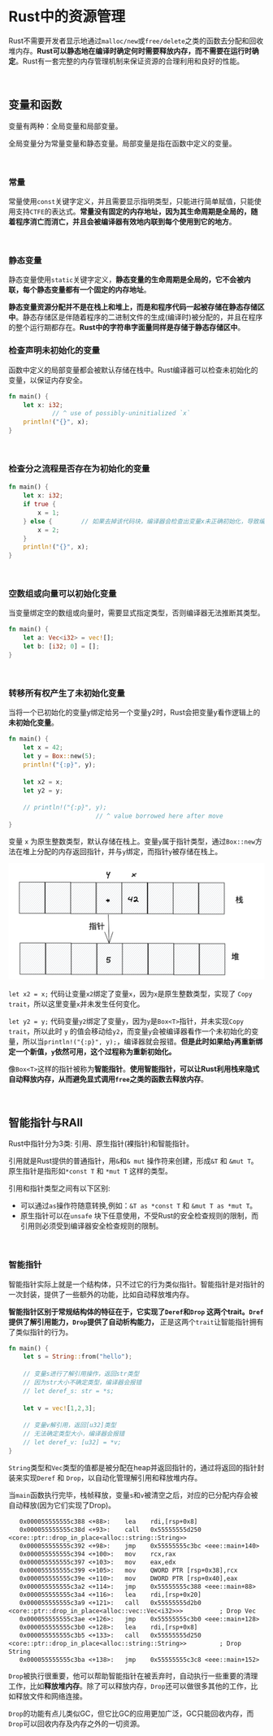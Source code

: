 # Rust中的资源管理

Rust不需要开发者显示地通过`malloc/new`或`free/delete`之类的函数去分配和回收堆内存。**Rust可以静态地在编译时确定何时需要释放内存，而不需要在运行时确定**。Rust有一套完整的内存管理机制来保证资源的合理利用和良好的性能。

&nbsp;

## 变量和函数

变量有两种：全局变量和局部变量。

全局变量分为常量变量和静态变量。局部变量是指在函数中定义的变量。

&nbsp;

### 常量

常量使用`const`关键字定义，并且需要显示指明类型，只能进行简单赋值，只能使用支持`CTFE`的表达式。**常量没有固定的内存地址，因为其生命周期是全局的，随着程序消亡而消亡，并且会被编译器有效地内联到每个使用到它的地方**。

&nbsp;

### 静态变量

静态变量使用`static`关键字定义，**静态变量的生命周期是全局的，它不会被内联，每个静态变量都有一个固定的内存地址**。

**静态变量资源分配并不是在栈上和堆上，而是和程序代码一起被存储在静态存储区中**。静态存储区是伴随着程序的二进制文件的生成(编译时)被分配的，并且在程序的整个运行期都存在。**Rust中的字符串字面量同样是存储于静态存储区中**。

### 检查声明未初始化的变量

函数中定义的局部变量都会被默认存储在栈中。Rust编译器可以检查未初始化的变量，以保证内存安全。

```rust
fn main() {
    let x: i32;
            // ^ use of possibly-uninitialized `x` 
    println!("{}", x);
}
```

&nbsp;

### 检查分之流程是否存在为初始化的变量

```rust
fn main() {
    let x: i32;
    if true {
        x = 1;
    } else {        // 如果去掉该代码块，编译器会检查出变量x未正确初始化，导致编译失败
        x = 2;
    }
    println!("{}", x);
}
```

&nbsp;

### 空数组或向量可以初始化变量

当变量绑定空的数组或向量时，需要显式指定类型，否则编译器无法推断其类型。

```rust
fn main() {
    let a: Vec<i32> = vec![];
    let b: [i32; 0] = [];
}
```

&nbsp;

### 转移所有权产生了未初始化变量

当将一个已初始化的变量y绑定给另一个变量y2时，Rust会把变量y看作逻辑上的**未初始化变量**。

```rust
fn main() {
    let x = 42;
    let y = Box::new(5);
    println!("{:p}", y);

    let x2 = x;
    let y2 = y;

    // println!("{:p}", y);
                        // ^ value borrowed here after move
}
```

变量 `x` 为原生整数类型，默认存储在栈上。变量`y`属于指针类型，通过`Box::new`方法在堆上分配的内存返回指针，并与`y`绑定，而指针`y`被存储在栈上。

![所有权转移](./imgs/move.png)

`let x2 = x;` 代码让变量`x2`绑定了变量`x`，因为`x`是原生整数类型，实现了 `Copy trait`，所以这里变量`x`并未发生任何变化。

`let y2 = y;` 代码变量`y2`绑定了变量`y`，因为`y`是`Box<T>`指针，并未实现`Copy trait`，所以此时 `y` 的值会移动给`y2`，而变量`y`会被编译器看作一个未初始化的变量，所以当`println!("{:p}", y);`，编译器就会报错。**但是此时如果给`y`再重新绑定一个新值，`y`依然可用，这个过程称为重新初始化。**

像`Box<T>`这样的指针被称为**智能指针**。**使用智能指针，可以让Rust利用栈来隐式自动释放内存，从而避免显式调用`free`之类的函数去释放内存**。

&nbsp;

## 智能指针与RAII

Rust中指针分为3类: 引用、原生指针(裸指针)和智能指针。

引用就是Rust提供的普通指针，用`&`和`& mut` 操作符来创建，形成`&T` 和 `&mut T`。原生指针是指形如`*const T` 和 `*mut T` 这样的类型。

引用和指针类型之间有以下区别:
* 可以通过`as`操作符随意转换,例如：`&T as *const T` 和 `&mut T as *mut T`。
* 原生指针可以在`unsafe` 块下任意使用，不受Rust的安全检查规则的限制，而引用则必须受到编译器安全检查规则的限制。

&nbsp;

### 智能指针

智能指针实际上就是一个结构体，只不过它的行为类似指针。智能指针是对指针的一次封装，提供了一些额外的功能，比如自动释放堆内存。

**智能指针区别于常规结构体的特征在于，它实现了`Deref`和`Drop` 这两个trait。`Dref`提供了解引用能力，`Drop`提供了自动析构能力，** 正是这两个`trait`让智能指针拥有了类似指针的行为。

```rust
fn main() {
    let s = String::from("hello");

    // 变量s进行了解引用操作，返回str类型
    // 因为str大小不确定类型，编译器会报错
    // let deref_s: str = *s;

    let v = vec![1,2,3];

    // 变量v解引用，返回[u32]类型
    // 无法确定类型大小，编译器会报错
    // let deref_v: [u32] = *v;
}
```

`String`类型和`Vec`类型的值都是被分配在heap并返回指针的，通过将返回的指针封装来实现`Deref` 和 `Drop`，以自动化管理解引用和释放堆内存。

当`main`函数执行完毕，栈帧释放，变量`s`和`v`被清空之后，对应的已分配内存会被自动释放(因为它们实现了Drop)。

```x86asm
   0x000055555555c388 <+88>:	lea    rdi,[rsp+0x8]
   0x000055555555c38d <+93>:	call   0x55555555d250 <core::ptr::drop_in_place<alloc::string::String>>
   0x000055555555c392 <+98>:	jmp    0x55555555c3bc <eee::main+140>
   0x000055555555c394 <+100>:	mov    rcx,rax
   0x000055555555c397 <+103>:	mov    eax,edx
   0x000055555555c399 <+105>:	mov    QWORD PTR [rsp+0x38],rcx
   0x000055555555c39e <+110>:	mov    DWORD PTR [rsp+0x40],eax
   0x000055555555c3a2 <+114>:	jmp    0x55555555c388 <eee::main+88>
   0x000055555555c3a4 <+116>:	lea    rdi,[rsp+0x20]
   0x000055555555c3a9 <+121>:	call   0x55555555d2b0 <core::ptr::drop_in_place<alloc::vec::Vec<i32>>>          ; Drop Vec
   0x000055555555c3ae <+126>:	jmp    0x55555555c3b0 <eee::main+128>
   0x000055555555c3b0 <+128>:	lea    rdi,[rsp+0x8]
   0x000055555555c3b5 <+133>:	call   0x55555555d250 <core::ptr::drop_in_place<alloc::string::String>>         ; Drop String
   0x000055555555c3ba <+138>:	jmp    0x55555555c3c8 <eee::main+152>
```

`Drop`被执行很重要，他可以帮助智能指针在被丢弃时，自动执行一些重要的清理工作，比如**释放堆内存**。除了可以释放内存，`Drop`还可以做很多其他的工作，比如释放文件和网络连接。

`Drop`的功能有点儿类似GC，但它比GC的应用更加广泛，GC只能回收内存，而`Drop`可以回收内存及内存之外的一切资源。
